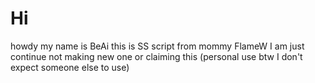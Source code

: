 # Hi
howdy my name is BeAi
this is SS script from mommy FlameW I am just continue not making new one or claiming this (personal use btw I don't expect someone else to use)
